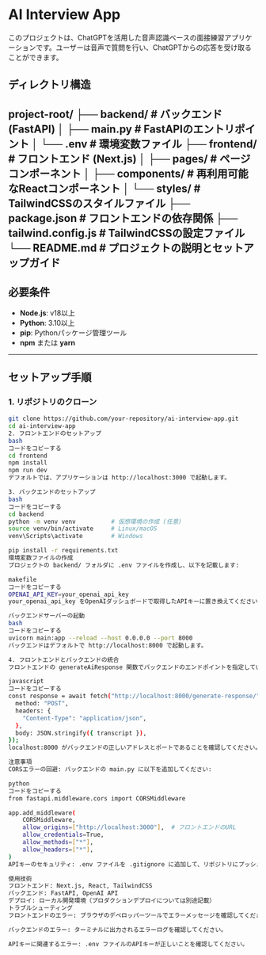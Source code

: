 # AI Interview App

このプロジェクトは、ChatGPTを活用した音声認識ベースの面接練習アプリケーションです。ユーザーは音声で質問を行い、ChatGPTからの応答を受け取ることができます。

## ディレクトリ構造

project-root/
├── backend/                # バックエンド (FastAPI)
│   ├── main.py             # FastAPIのエントリポイント
│   └── .env                # 環境変数ファイル
├── frontend/               # フロントエンド (Next.js)
│   ├── pages/              # ページコンポーネント
│   ├── components/         # 再利用可能なReactコンポーネント
│   └── styles/             # TailwindCSSのスタイルファイル
├── package.json            # フロントエンドの依存関係
├── tailwind.config.js      # TailwindCSSの設定ファイル
└── README.md               # プロジェクトの説明とセットアップガイド
---

## 必要条件

- **Node.js**: v18以上
- **Python**: 3.10以上
- **pip**: Pythonパッケージ管理ツール
- **npm** または **yarn**

---

## セットアップ手順

### 1. リポジトリのクローン

```bash
git clone https://github.com/your-repository/ai-interview-app.git
cd ai-interview-app
2. フロントエンドのセットアップ
bash
コードをコピーする
cd frontend
npm install
npm run dev
デフォルトでは、アプリケーションは http://localhost:3000 で起動します。

3. バックエンドのセットアップ
bash
コードをコピーする
cd backend
python -m venv venv          # 仮想環境の作成 (任意)
source venv/bin/activate     # Linux/macOS
venv\Scripts\activate        # Windows

pip install -r requirements.txt
環境変数ファイルの作成
プロジェクトの backend/ フォルダに .env ファイルを作成し、以下を記載します:

makefile
コードをコピーする
OPENAI_API_KEY=your_openai_api_key
your_openai_api_key をOpenAIダッシュボードで取得したAPIキーに置き換えてください。

バックエンドサーバーの起動
bash
コードをコピーする
uvicorn main:app --reload --host 0.0.0.0 --port 8000
バックエンドはデフォルトで http://localhost:8000 で起動します。

4. フロントエンドとバックエンドの統合
フロントエンドの generateAiResponse 関数でバックエンドのエンドポイントを指定しています。コード例：

javascript
コードをコピーする
const response = await fetch("http://localhost:8000/generate-response/", {
  method: "POST",
  headers: {
    "Content-Type": "application/json",
  },
  body: JSON.stringify({ transcript }),
});
localhost:8000 がバックエンドの正しいアドレスとポートであることを確認してください。

注意事項
CORSエラーの回避: バックエンドの main.py に以下を追加してください:

python
コードをコピーする
from fastapi.middleware.cors import CORSMiddleware

app.add_middleware(
    CORSMiddleware,
    allow_origins=["http://localhost:3000"],  # フロントエンドのURL
    allow_credentials=True,
    allow_methods=["*"],
    allow_headers=["*"],
)
APIキーのセキュリティ: .env ファイルを .gitignore に追加して、リポジトリにプッシュしないようにしてください。

使用技術
フロントエンド: Next.js, React, TailwindCSS
バックエンド: FastAPI, OpenAI API
デプロイ: ローカル開発環境（プロダクションデプロイについては別途記載）
トラブルシューティング
フロントエンドのエラー: ブラウザのデベロッパーツールでエラーメッセージを確認してください。

バックエンドのエラー: ターミナルに出力されるエラーログを確認してください。

APIキーに関連するエラー: .env ファイルのAPIキーが正しいことを確認してください。
